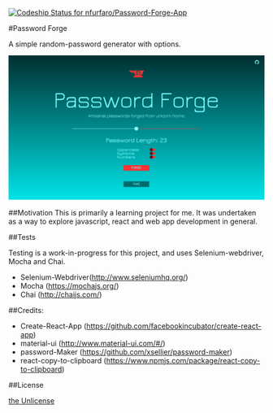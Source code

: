 [ ![Codeship Status for nfurfaro/Password-Forge-App](https://app.codeship.com/projects/fe417780-b807-0134-bb9c-3617a86d3e20/status?branch=master)](https://app.codeship.com/projects/194609)

#Password Forge

A simple random-password generator with options.

![Screenshot](/Screenshot.png?raw=true "Screenshot")

##Motivation
This is primarily a learning project for me. It was undertaken as a way to explore javascript, react and web app development in general.

##Tests

Testing is a work-in-progress for this project, and uses Selenium-webdriver, Mocha and Chai.

* Selenium-Webdriver(http://www.seleniumhq.org/)
* Mocha (https://mochajs.org/)
* Chai (http://chaijs.com/)

##Credits:

* Create-React-App (https://github.com/facebookincubator/create-react-app)
* material-ui (http://www.material-ui.com/#/)
* password-Maker (https://github.com/xsellier/password-maker)
* react-copy-to-clipboard  (https://www.npmjs.com/package/react-copy-to-clipboard)

##License

[the Unlicense](http://unlicense.org)
